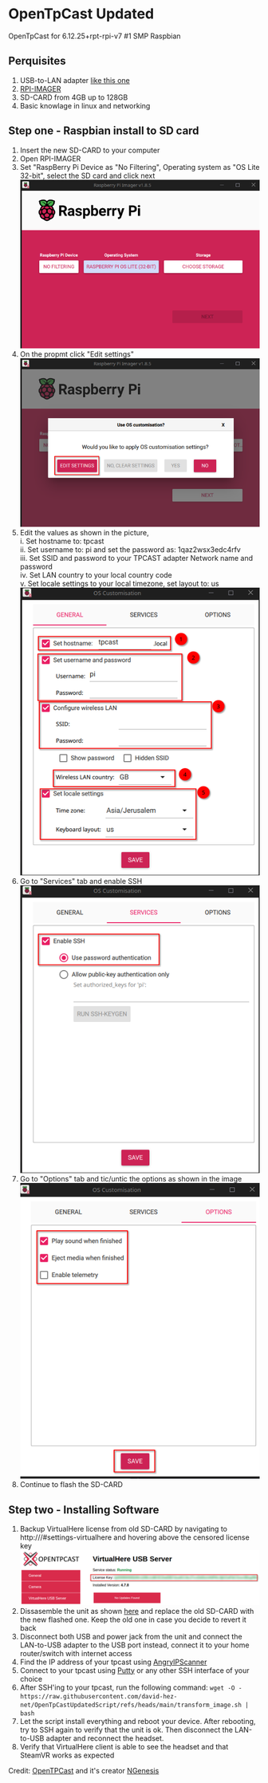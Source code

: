 # OpenTpCast Updated
OpenTpCast for 6.12.25+rpt-rpi-v7 #1 SMP Raspbian

## Perquisites
1. USB-to-LAN adapter [like this one](https://www.amazon.com/UGREEN-Network-Ethernet-Supports-Nintendo/dp/B00MYTSN18/ref=sr_1_11?sr=8-11)
2. [RPI-IMAGER](https://www.raspberrypi.com/software/)
3. SD-CARD from 4GB up to 128GB
4. Basic knowlage in linux and networking

## Step one - Raspbian install to SD card
1. Insert the new SD-CARD to your computer
2. Open RPI-IMAGER
3. Set "RaspBerry Pi Device as "No Filtering", Operating system as "OS Lite 32-bit", select the SD card and click next<br>
![1](pictures/rpi-imager-1.png)
4. On the propmt click "Edit settings"<br>
![2](pictures/rpi-imager-2.png)
5. Edit the values as shown in the picture, <br>
   i. Set hostname to: tpcast <br>
   ii. Set username to: pi and set the password as: 1qaz2wsx3edc4rfv <br>
   iii. Set SSID and password to your TPCAST adapter Network name and password <br>
   iv. Set LAN country to your local country code <br>
   v. Set locale settings to your local timezone, set layout to: us <br>
![2](pictures/rpi-imager-3.png)
6. Go to "Services" tab and enable SSH <br>
![2](pictures/rpi-imager-4.png)
7. Go to "Options" tab and tic/untic the options as shown in the image <br>
![2](pictures/rpi-imager-5.png)
8. Continue to flash the SD-CARD <br>

## Step two - Installing Software
1. Backup VirtualHere license from old SD-CARD by navigating to http://<tpcastip>/#settings-virtualhere and hovering above the censored license key<br>
![2](pictures/license-location.png)
2. Dissasemble the unit as shown [here](https://github.com/OpenTPCast/Docs/blob/master/guides/SDCARD.md) and replace the old SD-CARD with the new flashed one. Keep the old one in case you decide to revert it back <br>
3. Disconnect both USB and power jack from the unit and connect the LAN-to-USB adapter to the USB port instead, connect it to your home router/switch with internet access <br>
4. Find the IP address of your tpcast using [AngryIPScanner](https://angryip.org/) <br>
5. Connect to your tpcast using [Putty](https://www.putty.org/) or any other SSH interface of your choice <br>
6. After SSH'ing to your tpcast, run the following command: ```wget -O - https://raw.githubusercontent.com/david-hez-net/OpenTpCastUpdatedScript/refs/heads/main/transform_image.sh | bash```
7. Let the script install everything and reboot your device. After rebooting, try to SSH again to verify that the unit is ok. Then disconnect the LAN-to-USB adapter and reconnect the headset.
8. Verify that VirtualHere client is able to see the headset and that SteamVR works as expected

Credit: [OpenTPCast](https://github.com/OpenTPCast) and it's creator [NGenesis](https://github.com/NGenesis)
